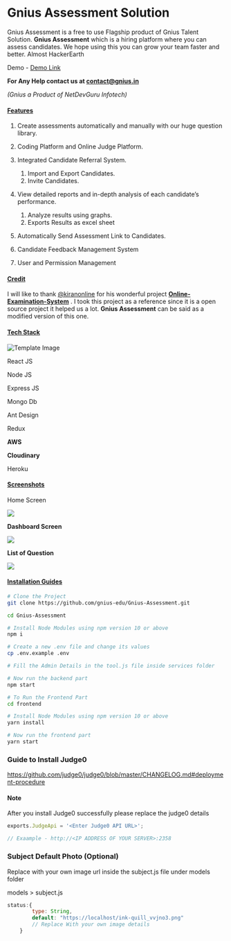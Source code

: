 # Gnius Assessment Solution



Gnius Assessment is a free to use Flagship product of Gnius Talent Solution. **Gnius Assessment** which is a hiring platform where you can assess candidates. We hope using this you can grow your team faster and better. Almost HackerEarth

Demo - [Demo Link](assessment.gnius.in)

**For Any Help contact us at contact@gnius.in**

*(Gnius a Product of NetDevGuru Infotech)*

#### <u>Features</u>

1. Create assessments automatically and manually with our huge question library.

2. Coding Platform and Online Judge Platform.

3. Integrated Candidate Referral System. 
   1. Import and Export Candidates. 
   2. Invite Candidates.

4. View detailed reports and in-depth analysis of each candidate’s performance.
   1. Analyze results using graphs.
   2. Exports Results as excel sheet
5. Automatically Send Assessment Link to Candidates.
6. Candidate Feedback Management System
7. User and Permission Management

#### <u>Credit</u>

I will like to thank [@kiranonline](https://github.com/kiranonline) for his wonderful project **[ Online-Examination-System](https://github.com/kiranonline/Online-Examination-System)** . I took this project as a reference since it is a open source project it helped us a lot. **Gnius Assessment** can be said as a modified version of this one.

#### <u>Tech Stack</u>

![Template Image](https://res.cloudinary.com/gniusedu/image/upload/v1635680069/Assessment_kwmqnu.png)



React JS

Node JS

Express JS

Mongo Db

Ant Design

Redux

**AWS**

**Cloudinary**

Heroku

#### <u>Screenshots</u>

Home Screen

![](https://res.cloudinary.com/gniusedu/image/upload/v1635705492/01_ttq1yp.png)

**Dashboard Screen**

![](https://res.cloudinary.com/gniusedu/image/upload/v1635705493/05_bkrogf.png)

**List of Question**

![](https://res.cloudinary.com/gniusedu/image/upload/v1635705493/05_bkrogf.png)



#### <u>Installation Guides</u>

```bash
# Clone the Project
git clone https://github.com/gnius-edu/Gnius-Assessment.git

cd Gnius-Assessment

# Install Node Modules using npm version 10 or above
npm i

# Create a new .env file and change its values
cp .env.example .env

# Fill the Admin Details in the tool.js file inside services folder

# Now run the backend part
npm start

# To Run the Frontend Part
cd frontend

# Install Node Modules using npm version 10 or above
yarn install

# Now run the frontend part
yarn start
```

### Guide to Install Judge0

https://github.com/judge0/judge0/blob/master/CHANGELOG.md#deployment-procedure

#### Note

After you install Judge0 successfully please replace the judge0 details

```js
exports.JudgeApi = '<Enter Judge0 API URL>';

// Exaample - http://<IP ADDRESS OF YOUR SERVER>:2358
```

  

### Subject Default Photo (Optional)

Replace with your own image url inside the subject.js file under models folder 

models > subject.js

```js
status:{
        type: String,
        default: "https://localhost/ink-quill_vvjno3.png"
        // Replace With your own image details
    }
```

